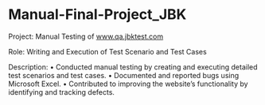 # Manual-Final-Project_JBK
Project: Manual Testing of www.qa.jbktest.com

Role: Writing and Execution of Test Scenario and Test Cases

Description:
•	Conducted manual testing by creating and executing detailed test scenarios and test cases.
•	Documented and reported bugs using Microsoft Excel.
•	Contributed to improving the website’s functionality by identifying and tracking defects.
